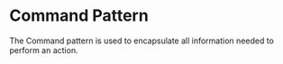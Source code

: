# Command Pattern

The Command pattern is used to encapsulate all information needed to perform an action.
